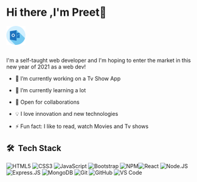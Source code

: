 # Hi there ,I'm Preet👋

[<img align="left" alt="preet | Hotmail" width="50" src="./icons/outlook.svg" />][hotmail]

<br />
<br />
<br />
<br />

I'm a self-taught web developer and I'm hoping to enter the market in this new year of 2021 as a web dev!

- 🔭 I’m currently working on a Tv Show App

- 🌱 I’m currently learning a lot

- 👯 Open for collaborations

- 💡 I love innovation and new technologies

- ⚡ Fun fact: I like to read, watch Movies and Tv shows

## 🛠 &nbsp;Tech Stack

![HTML5](https://img.shields.io/badge/-HTML5-E34F26?style=plastic&logo=html5&logoColor=white) ![CSS3](https://img.shields.io/badge/-CSS3-1572B6?style=plastic&logo=css3) ![JavaScript](https://img.shields.io/badge/-JavaScript-black?style=plastic&logo=javascript) ![Bootstrap](https://img.shields.io/badge/-Bootstrap-563D7C?style=plastic&logo=bootstrap) ![NPM](https://img.shields.io/badge/-NPM-CB3837?style=flat&logo=npm&logoColor=white)![React](https://img.shields.io/badge/-React-3b2e5a?style=plastic&logo=react) ![Node.JS](https://img.shields.io/badge/-Node.JS-black?style=plastic&logo=Node.js) ![Express.JS](https://img.shields.io/badge/-Express.JS-c7b198?style=plastic&logo=Express.JS) ![MongoDB](https://img.shields.io/badge/-MongoDB-black?style=plastic&logo=mongodb) ![Git](https://img.shields.io/badge/-Git-F05032?style=flat&logo=git&logoColor=white) ![GitHub](https://img.shields.io/badge/-GitHub-181717?style=plastic&logo=github) ![VS Code](https://img.shields.io/badge/-VS%20Code-007ACC?style=plastic&logo=visual-studio-code)

[hotmail]: mailto:singhsukhpreet@hotmail.com
